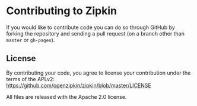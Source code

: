 # Contributing to Zipkin

If you would like to contribute code you can do so through GitHub by forking the repository and sending a pull request (on a branch other than `master` or `gh-pages`).

## License

By contributing your code, you agree to license your contribution under the terms of the APLv2: https://github.com/openzipkin/zipkin/blob/master/LICENSE

All files are released with the Apache 2.0 license.
